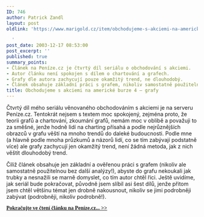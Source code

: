 ```yaml
---
ID: 746
author: Patrick Zandl
layout: post
oldlink: 'https://www.marigold.cz/item/obchodujeme-s-akciemi-na-americke-burze-4-grafy

  '
post_date: 2003-12-17 08:53:00
post_excerpt: ''
published: true
summary_points:
- Článek na Peníze.cz je čtvrtý díl seriálu o obchodování s akciemi.
- Autor článku není spokojen s dílem o chartování a grafech.
- Grafy dle autora zachycují pouze okamžitý trend, ne dlouhodobý.
- Článek obsahuje základní práci s grafem, nikoliv samostatně použitelnou.
title: Obchodujeme s akciemi na americké burze 4 – grafy
---
```


<p>
Čtvrtý díl mého seriálu věnovaného obchodováním s akciemi je na serveru Peníze.cz. Tentokrát nejsem s textem moc spokojený, zejména proto, že teorii grafů a chartování, zkoumání grafů, nemám moc v oblibě a považuji to za směšné, jenže hodně lidí na charting přísahá a podle nejrůznějších obrazců v grafu věští na mnoho trendů do daleké budoucnosti. Podle mne (a hlavně podle mnoha průzkumů a názorů lidí, co se tím zabývají podstatně více) ale grafy zachycují jen okamžitý trend, není žádná metoda, jak z nich věštit dlouhodobý trend. </p>

<p>
Čiliž článek obsahuje jen základní a ověřenou práci s grafem (nikoliv ale samostatně použitelnou bez další analýzy!), abyste do&#160;grafu nekoukali jak trubky a nesnažili se marně domyslet, co tím autor chtěl řici. Ještě uvidíme, jak seriál bude pokračovat, původně jsem slíbil asi šest dílů, jenže přitom jsem chtěl většinu témat jen drobně nakousnout, nikoliv se jimi podrobněji zabývat (podrobněji, nikoliv podrobně!). </p>
<FONT face=Times><A href="http://www.penize.cz/info/zpravy/zprava.asp?IDP=1&amp;NewsID=2623" target=_blank>
<p>
<FONT face=Times><STRONG>Pokračujte ve čtení článku na Peníze.cz... &gt;&gt;</STRONG></FONT></A></FONT></p>